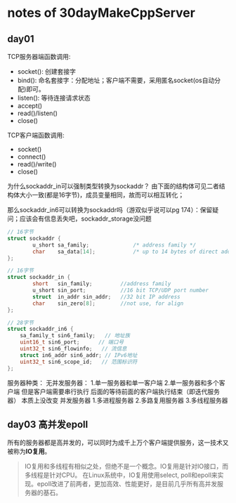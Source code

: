 # notes of 30dayMakeCppServer

## day01

TCP服务器端函数调用:

- socket(): 创建套接字
- bind(): 命名套接字：分配地址；客户端不需要，采用匿名socket(os自动分配)即可。
- listen(): 等待连接请求状态
- accept()
- read()/listen()
- close()

TCP客户端函数调用:

- socket()
- connect()
- read()/write()
- close()

为什么sockaddr_in可以强制类型转换为sockaddr？
由下面的结构体可见二者结构体大小一致(都是16字节)，成员变量相同，故而可以相互转化；

那么sockaddr_in6可以转换为sockaddr吗（游双似乎说可以pg 174）：保留疑问；应该会有信息丢失吧，sockaddr_storage没问题

```c
// 16字节
struct sockaddr {
        u_short sa_family;              /* address family */
        char    sa_data[14];            /* up to 14 bytes of direct address 包含套接字中的目标地址和端口地址 */
};

// 16字节
struct sockaddr_in {
        short   sin_family;         //address family
        u_short sin_port;           //16 bit TCP/UDP port number
        struct  in_addr sin_addr;   //32 bit IP address
        char    sin_zero[8];        //not use, for align
};

// 28字节
struct sockaddr_in6 {
    sa_family_t sin6_family;   // 地址族
    uint16_t sin6_port;      // 端口号
    uint32_t sin6_flowinfo;   // 流信息
    struct in6_addr sin6_addr; // IPv6地址
    uint32_t sin6_scope_id;   // 范围标识符
};

```

服务器种类：
无并发服务器：
1.单一服务器和单一客户端
2.单一服务器和多个客户端 但是客户端需要串行执行 后面的等待前面的客户端执行结束（即迭代服务器） 本质上没改变
并发服务器
1.多进程服务器
2.多路复用服务器
3.多线程服务器

## day03 高并发epoll

所有的服务器都是高并发的，可以同时为成千上万个客户端提供服务，这一技术又被称为**IO复用**。
> IO复用和多线程有相似之处，但绝不是一个概念。IO复用是针对IO接口，而多线程是针对CPU。
在Linux系统中，IO复用使用select, poll和epoll来实现。epoll改进了前两者，更加高效、性能更好，是目前几乎所有高并发服务器的基石。